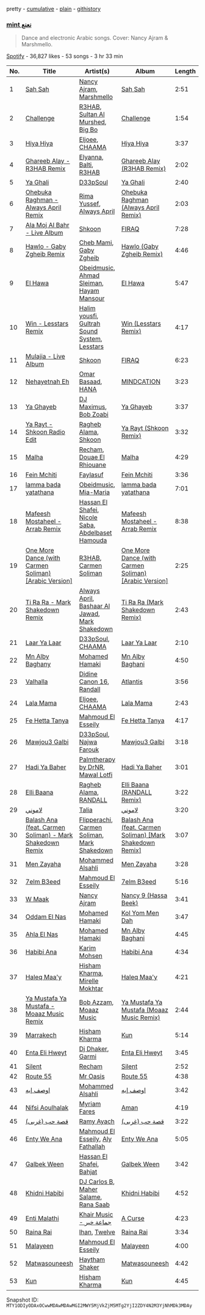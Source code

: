 pretty - [cumulative](/playlists/cumulative/37i9dQZF1DX4rmnjMBxfCv.md) - [plain](/playlists/plain/37i9dQZF1DX4rmnjMBxfCv) - [githistory](https://github.githistory.xyz/mackorone/spotify-playlist-archive/blob/main/playlists/plain/37i9dQZF1DX4rmnjMBxfCv)

### [mint نعنع](https://open.spotify.com/playlist/37i9dQZF1DX4rmnjMBxfCv)

> Dance and electronic Arabic songs\. Cover: Nancy Ajram & Marshmello.

[Spotify](https://open.spotify.com/user/spotify) - 36,827 likes - 53 songs - 3 hr 33 min

| No. | Title | Artist(s) | Album | Length |
|---|---|---|---|---|
| 1 | [Sah Sah](https://open.spotify.com/track/2O6kwqT9Hb38PhHwbCNfOh) | [Nancy Ajram](https://open.spotify.com/artist/0LnHdW6HMPoOlNdhG3DHjE), [Marshmello](https://open.spotify.com/artist/64KEffDW9EtZ1y2vBYgq8T) | [Sah Sah](https://open.spotify.com/album/1vMwkK7I0UWAyTHngnXvuU) | 2:51 |
| 2 | [Challenge](https://open.spotify.com/track/2sGnPdcKoE0y3LbVty41dj) | [R3HAB](https://open.spotify.com/artist/6cEuCEZu7PAE9ZSzLLc2oQ), [Sultan Al Murshed](https://open.spotify.com/artist/6miZ4J6pxMnkJkrjOLeGeU), [Big Bo](https://open.spotify.com/artist/1BOoFYzb3TDB9BWP8IPmf0) | [Challenge](https://open.spotify.com/album/07ajJhk49mdl63VL23JAqw) | 1:54 |
| 3 | [Hiya Hiya](https://open.spotify.com/track/24vfdXHFUYbUisMutVNjDQ) | [Eljoee](https://open.spotify.com/artist/0Lgc9epqyn4wYEGm8fiaS7), [CHAAMA](https://open.spotify.com/artist/5qwjinowvQNDqyspseSofL) | [Hiya Hiya](https://open.spotify.com/album/4huoXKTPj0UF1x3GchIe0H) | 3:37 |
| 4 | [Ghareeb Alay \- R3HAB Remix](https://open.spotify.com/track/1U2BAJq4kvET6pN9gZnOvv) | [Elyanna](https://open.spotify.com/artist/0jIWKlfmD4Ew7HeVVrq03g), [Balti](https://open.spotify.com/artist/4cgw3nEf6uOQ2NqHwSXErR), [R3HAB](https://open.spotify.com/artist/6cEuCEZu7PAE9ZSzLLc2oQ) | [Ghareeb Alay \(R3HAB Remix\)](https://open.spotify.com/album/78zVdyVqcYzpQNQWBWVjQv) | 2:02 |
| 5 | [Ya Ghali](https://open.spotify.com/track/2E2CLOBLGokt6RKbhhIeCn) | [D33pSoul](https://open.spotify.com/artist/2HZLJwBLZN8etpz2ZvHqlL) | [Ya Ghali](https://open.spotify.com/album/4sYmsgBNSQrOXjV4GqmbHE) | 2:40 |
| 6 | [Ohebuka Raghman \- Always April Remix](https://open.spotify.com/track/6TMz1cbXzWFk5WA9oKwNQl) | [Rima Yussef](https://open.spotify.com/artist/44AnhJxSH9AE3b6KpO5rZl), [Always April](https://open.spotify.com/artist/2H7GNVWI7E2oOMkLGUoRsM) | [Ohebuka Raghman \(Always April Remix\)](https://open.spotify.com/album/2Jy7QVorfZVcjvNXHVMGNo) | 2:03 |
| 7 | [Ala Moj Al Bahr \- Live Album](https://open.spotify.com/track/3rA7tw0opq9qK1NNh2BwaA) | [Shkoon](https://open.spotify.com/artist/3CdsJ9u53uPu3dScKypLVv) | [FIRAQ](https://open.spotify.com/album/0P0KdpLLjNuUNcHKy1aWfV) | 7:28 |
| 8 | [Hawlo \- Gaby Zgheib Remix](https://open.spotify.com/track/74cyl9q0lrXuySioeD10kB) | [Cheb Mami](https://open.spotify.com/artist/6vZXamchcIOKzC1c3Elp4J), [Gaby Zgheib](https://open.spotify.com/artist/2tAVxjSZZ5b5d1k360AWJr) | [Hawlo \(Gaby Zgheib Remix\)](https://open.spotify.com/album/4WKR4H1V39EMpgRaT6kzU0) | 4:46 |
| 9 | [El Hawa](https://open.spotify.com/track/6T7WDZFKTZVGxZyRMBZ4AR) | [Obeidmusic](https://open.spotify.com/artist/3kW6Vte9jUSL600uy9qsks), [Ahmad Sleiman](https://open.spotify.com/artist/2apfH39lJSec2ItcHaIvzr), [Hayam Mansour](https://open.spotify.com/artist/0bJAPM1kJipyhjcDcth6D6) | [El Hawa](https://open.spotify.com/album/5AflaEuukgyI5tzO8ciA9T) | 5:47 |
| 10 | [Win \- Lesstars Remix](https://open.spotify.com/track/0F9RxNpcbyw0uif75wpqrz) | [Halim yousfi](https://open.spotify.com/artist/6EUe84nUL0UynwPD7ddtgp), [Gultrah Sound System](https://open.spotify.com/artist/3ifW3hBoqUFSwwwjGrQtba), [Lesstars](https://open.spotify.com/artist/6QKz2YMVPepGdsvvOqeAg9) | [Win \(Lesstars Remix\)](https://open.spotify.com/album/0GNcDMnCoCbAgdgpKZXflS) | 4:17 |
| 11 | [Mulajia \- Live Album](https://open.spotify.com/track/7pFNRS6v5DFPSgeVnkiVEu) | [Shkoon](https://open.spotify.com/artist/3CdsJ9u53uPu3dScKypLVv) | [FIRAQ](https://open.spotify.com/album/0P0KdpLLjNuUNcHKy1aWfV) | 6:23 |
| 12 | [Nehayetnah Eh](https://open.spotify.com/track/6yrNGDJha00kA4zJvF2bTm) | [Omar Basaad](https://open.spotify.com/artist/4DEJR7clVpc8EpPHMWz4RZ), [HANA](https://open.spotify.com/artist/224Zsim3dmWXWYUXFuHv0o) | [MINDCATION](https://open.spotify.com/album/5qsVDa6vDXkyMZPe7tBqPc) | 3:23 |
| 13 | [Ya Ghayeb](https://open.spotify.com/track/5HRonL7F7N4Sd3XeVyLGBt) | [DJ Maximus](https://open.spotify.com/artist/2p0tbndG8hGG7q756YN6WE), [Bob Zoabi](https://open.spotify.com/artist/45Tb1ZlbaGsVsWaWT0P8eW) | [Ya Ghayeb](https://open.spotify.com/album/6XJCSklPxNl8IJZyPOrq3F) | 3:37 |
| 14 | [Ya Rayt \- Shkoon Radio Edit](https://open.spotify.com/track/4dQkzZlY6SKoanDrWGv8WQ) | [Ragheb Alama](https://open.spotify.com/artist/6uOgBVYHvqTGAQ5iVHDVT7), [Shkoon](https://open.spotify.com/artist/3CdsJ9u53uPu3dScKypLVv) | [Ya Rayt \(Shkoon Remix\)](https://open.spotify.com/album/5aBPfggkU1oEEA36MJ3yEg) | 3:32 |
| 15 | [Malha](https://open.spotify.com/track/7CbQfLg4og45pK84irlEd7) | [Recham](https://open.spotify.com/artist/6VG3lHIxKKA5xsVmxLHRfP), [Douae El Rhiouane](https://open.spotify.com/artist/7sgfspDSlZvFOGchSj9Wki) | [Malha](https://open.spotify.com/album/14CyRqR7av8LvM8OfyaBMa) | 4:29 |
| 16 | [Fein Mchiti](https://open.spotify.com/track/3AJQUzPULtbagemZSWt96n) | [Faylasuf](https://open.spotify.com/artist/62pD2B6fmRXxLqZYAyvK74) | [Fein Mchiti](https://open.spotify.com/album/1BznSouUFyp6fZBgQPe3tF) | 3:36 |
| 17 | [lamma bada yatathana](https://open.spotify.com/track/4Pz9TcBWMjH13vMbHItS0v) | [Obeidmusic](https://open.spotify.com/artist/3kW6Vte9jUSL600uy9qsks), [Mia\-Maria](https://open.spotify.com/artist/3kzWp3weeysIkcanxwo43n) | [lamma bada yatathana](https://open.spotify.com/album/276Hm5lY9sd4Rf4hWnjfpU) | 7:01 |
| 18 | [Mafeesh Mostaheel \- Arrab Remix](https://open.spotify.com/track/2pCAbg8LNmLBThAJoA6gj8) | [Hassan El Shafei](https://open.spotify.com/artist/62HptqyCczb1325UIjFF7x), [Nicole Saba](https://open.spotify.com/artist/5rG4r9CUQsfZhjcCiR643w), [Abdelbaset Hamouda](https://open.spotify.com/artist/214and19aAubWpZFKo7bnv) | [Mafeesh Mostaheel \- Arrab Remix](https://open.spotify.com/album/0tPPFYZJFvWbtEg5TQLMrW) | 8:38 |
| 19 | [One More Dance \(with Carmen Soliman\) \[Arabic Version\]](https://open.spotify.com/track/2j0jeaXrBMb6h0SHIk0TEI) | [R3HAB](https://open.spotify.com/artist/6cEuCEZu7PAE9ZSzLLc2oQ), [Carmen Soliman](https://open.spotify.com/artist/5gPruOKbqIMNHlXASmRXXt) | [One More Dance \(with Carmen Soliman\) \[Arabic Version\]](https://open.spotify.com/album/3ETOtpHXlQTP3yKIc2ncAm) | 2:25 |
| 20 | [Ti Ra Ra \- Mark Shakedown Remix](https://open.spotify.com/track/7jXKKQ3PSmxj0sFLnlX0eb) | [Always April](https://open.spotify.com/artist/2H7GNVWI7E2oOMkLGUoRsM), [Bashaar Al Jawad](https://open.spotify.com/artist/6cWm8WSuBJ3D4DYPPjzl3W), [Mark Shakedown](https://open.spotify.com/artist/0owA2yBBDFjsmyBi4pgVgo) | [Ti Ra Ra \(Mark Shakedown Remix\)](https://open.spotify.com/album/71gEymvL5E6UHlvGybgMDH) | 2:43 |
| 21 | [Laar Ya Laar](https://open.spotify.com/track/6p1nVQXxuS3bI5jXxwZnnF) | [D33pSoul](https://open.spotify.com/artist/2HZLJwBLZN8etpz2ZvHqlL), [CHAAMA](https://open.spotify.com/artist/5qwjinowvQNDqyspseSofL) | [Laar Ya Laar](https://open.spotify.com/album/4cpHlMvyOBWGHGAa9sufhw) | 2:10 |
| 22 | [Mn Alby Baghany](https://open.spotify.com/track/4zViTBjVXkd5eaUsSjrhHv) | [Mohamed Hamaki](https://open.spotify.com/artist/6bb9VI1PpPTEmdgcgjTppX) | [Mn Alby Baghani](https://open.spotify.com/album/7f4sCptaAR6iTh3ZnY1ZR7) | 4:50 |
| 23 | [Valhalla](https://open.spotify.com/track/62XbDU9C904nhFkcjFXnEQ) | [Didine Canon 16](https://open.spotify.com/artist/2aVPTWc4WYc7b384eatevF), [Randall](https://open.spotify.com/artist/2SqO0ejUsZ0Z0Rvh4w09Dp) | [Atlantis](https://open.spotify.com/album/0AYqFxV365fsq7rVnW9nt0) | 3:56 |
| 24 | [Lala Mama](https://open.spotify.com/track/41G8Erys8j0Ijux3HAJ9mp) | [Eljoee](https://open.spotify.com/artist/0Lgc9epqyn4wYEGm8fiaS7), [CHAAMA](https://open.spotify.com/artist/5qwjinowvQNDqyspseSofL) | [Lala Mama](https://open.spotify.com/album/7CGDfjYxjMl8HT49pNydPG) | 2:43 |
| 25 | [Fe Hetta Tanya](https://open.spotify.com/track/6lCoHq4ZBVAVSk83G55nnp) | [Mahmoud El Esseily](https://open.spotify.com/artist/7MGFOSQK8O3im8YslR3DLB) | [Fe Hetta Tanya](https://open.spotify.com/album/2BHwb6p6sLzdNRZkepJNtF) | 4:17 |
| 26 | [Mawjou3 Galbi](https://open.spotify.com/track/6TG4s4lyrLJ8OpaGbgfqGl) | [D33pSoul](https://open.spotify.com/artist/2HZLJwBLZN8etpz2ZvHqlL), [Najwa Farouk](https://open.spotify.com/artist/0nGyyjulhM4IB5kNqyKvGq) | [Mawjou3 Galbi](https://open.spotify.com/album/450bx2egvP32rGdLekadr0) | 3:18 |
| 27 | [Hadi Ya Baher](https://open.spotify.com/track/53Szvpaq39xEpsFFUQ6a7E) | [Palmtherapy by DrNR](https://open.spotify.com/artist/2uPDdfOwM6OE4GFiWEO3ho), [Mawal Lotfi](https://open.spotify.com/artist/3d9xYfE0pPF4VuZQMW7lAN) | [Hadi Ya Baher](https://open.spotify.com/album/6wGy4mcOpjbXhjLvOrwBEe) | 3:01 |
| 28 | [Elli Baana](https://open.spotify.com/track/6mPvxcBg9C5Msy6sJQtLdQ) | [Ragheb Alama](https://open.spotify.com/artist/6uOgBVYHvqTGAQ5iVHDVT7), [RANDALL](https://open.spotify.com/artist/7EIEvxpeoLo0qpHFpSrxOr) | [Elli Baana \(RANDALL Remix\)](https://open.spotify.com/album/0nScFV3dpOKHTivxuxAFqg) | 3:22 |
| 29 | [لاموني](https://open.spotify.com/track/5OsH0PcgKUUnqSP7KM0yCM) | [Talia](https://open.spotify.com/artist/5IiJk1YXeHtE31vo4XBhn8) | [لاموني](https://open.spotify.com/album/3oAQZJwsH6iVQhcTIxtalh) | 3:20 |
| 30 | [Balash Ana \(feat\. Carmen Soliman\) \- Mark Shakedown Remix](https://open.spotify.com/track/5OqRDjqBxLUPMOYCqDbxM1) | [Flipperachi](https://open.spotify.com/artist/7lPCTAKDofGUQgXGonMrKd), [Carmen Soliman](https://open.spotify.com/artist/5gPruOKbqIMNHlXASmRXXt), [Mark Shakedown](https://open.spotify.com/artist/0owA2yBBDFjsmyBi4pgVgo) | [Balash Ana \(feat\. Carmen Soliman\) \[Mark Shakedown Remix\]](https://open.spotify.com/album/0XRO7fTxTScR6cf3HkICBv) | 3:07 |
| 31 | [Men Zayaha](https://open.spotify.com/track/2wgkVcguYxkqwOACFo5oPj) | [Mohammed Alsahli](https://open.spotify.com/artist/7c7hybwd6CtpDhi0Imsppx) | [Men Zayaha](https://open.spotify.com/album/6kmeeudD3M5dawDy5mzb78) | 3:28 |
| 32 | [7elm B3eed](https://open.spotify.com/track/4t3BgID893bIAXxcCdux4y) | [Mahmoud El Esseily](https://open.spotify.com/artist/7MGFOSQK8O3im8YslR3DLB) | [7elm B3eed](https://open.spotify.com/album/5itc02N01J4NlNf6NNxzSH) | 5:16 |
| 33 | [W Maak](https://open.spotify.com/track/2x4A8I4dHDoilUNfkcCT3V) | [Nancy Ajram](https://open.spotify.com/artist/0LnHdW6HMPoOlNdhG3DHjE) | [Nancy 9 \(Hassa Beek\)](https://open.spotify.com/album/3ZzJduvd3tDXhfQKcKxXyz) | 3:41 |
| 34 | [Oddam El Nas](https://open.spotify.com/track/2z1J38i6dM0v535hiwb3Y8) | [Mohamed Hamaki](https://open.spotify.com/artist/6bb9VI1PpPTEmdgcgjTppX) | [Kol Yom Men Dah](https://open.spotify.com/album/5jLCYOiVF1KkRjDJl10r4f) | 3:47 |
| 35 | [Ahla El Nas](https://open.spotify.com/track/0c2nyNf2jerD605LfOCqE6) | [Mohamed Hamaki](https://open.spotify.com/artist/6bb9VI1PpPTEmdgcgjTppX) | [Mn Alby Baghani](https://open.spotify.com/album/7f4sCptaAR6iTh3ZnY1ZR7) | 4:45 |
| 36 | [Habibi Ana](https://open.spotify.com/track/06wwtZKCpnImRq1N9Sg3k5) | [Karim Mohsen](https://open.spotify.com/artist/56JGGZouDaedckdIuTg98X) | [Habibi Ana](https://open.spotify.com/album/7k0LvrMEmMVoAoL9JztDFU) | 4:34 |
| 37 | [Haleq Maa'y](https://open.spotify.com/track/56o5roP1Xff5WUbBK6UaZM) | [Hisham Kharma](https://open.spotify.com/artist/5kaRV3SU3XXy1q2CsLOfIl), [Mirelle Mokhtar](https://open.spotify.com/artist/72qojRuTcRlpvPehi30h7p) | [Haleq Maa'y](https://open.spotify.com/album/1FS3LAQp4oMKsCqMnI19OW) | 4:21 |
| 38 | [Ya Mustafa Ya Mustafa \- Moaaz Music Remix](https://open.spotify.com/track/0CaEUXeb3yKbem3QrQ5zin) | [Bob Azzam](https://open.spotify.com/artist/6aHHLKbMeqAmTkdwcogHjE), [Moaaz Music](https://open.spotify.com/artist/7qwBZEZI6m4jLunVoJaUR5) | [Ya Mustafa Ya Mustafa \(Moaaz Music Remix\)](https://open.spotify.com/album/7HWVdFT7PnPB823muVrHKG) | 2:44 |
| 39 | [Marrakech](https://open.spotify.com/track/479rGHKvQHAT18qCWR8Hvn) | [Hisham Kharma](https://open.spotify.com/artist/5kaRV3SU3XXy1q2CsLOfIl) | [Kun](https://open.spotify.com/album/3rw9RPwHJzrlvHstzytg6D) | 5:14 |
| 40 | [Enta Eli Hweyt](https://open.spotify.com/track/5stEpLG1ZgM1NgBFdLtC1h) | [Dj Dhaker](https://open.spotify.com/artist/1ax0bpZCDJJUtboJscmVlT), [Garmi](https://open.spotify.com/artist/00YDvtHd6GtfpKNHwJoF4o) | [Enta Eli Hweyt](https://open.spotify.com/album/2GZP4oD2TiwkzUxQGymvQy) | 3:45 |
| 41 | [Silent](https://open.spotify.com/track/2kHThfsaP12zxe136zAkmU) | [Recham](https://open.spotify.com/artist/6VG3lHIxKKA5xsVmxLHRfP) | [Silent](https://open.spotify.com/album/5MLe08ARj0m3I2cIOADFPR) | 2:52 |
| 42 | [Route 55](https://open.spotify.com/track/2EzwcoyoFof9Vp2IOAajrp) | [Mr Oasis](https://open.spotify.com/artist/3arKqyvmf9PeoHKISoOUex) | [Route 55](https://open.spotify.com/album/1iXUuIQpSnzUZcSUGRvjgR) | 4:38 |
| 43 | [اوصف إيه](https://open.spotify.com/track/12l68oU7N5fVszEFBkC7LU) | [Mohammed Alsahli](https://open.spotify.com/artist/7c7hybwd6CtpDhi0Imsppx) | [اوصف إيه](https://open.spotify.com/album/1MCnD6k9S5iuQT5utEx6RZ) | 3:42 |
| 44 | [Nifsi Aoulhalak](https://open.spotify.com/track/4x6GakeJVyxXbNMJ0AK4ox) | [Myriam Fares](https://open.spotify.com/artist/1YnW3KicGQq3zD9LcdGJSh) | [Aman](https://open.spotify.com/album/3XPWs3JfOkQCp018108l5q) | 4:19 |
| 45 | [قصة حب \(غربى\)](https://open.spotify.com/track/7MW8VcSqgrDExFBkmqj1ix) | [Ramy Ayach](https://open.spotify.com/artist/39AgPTHxIEp2QUozYYsnV1) | [قصة حب \(غربى\)](https://open.spotify.com/album/2nq9Jhje9ZEQaOR4z1lfs9) | 3:22 |
| 46 | [Enty We Ana](https://open.spotify.com/track/0FAabsNs2RITfLn3JWr9Hk) | [Mahmoud El Esseily](https://open.spotify.com/artist/7MGFOSQK8O3im8YslR3DLB), [Aly Fathallah](https://open.spotify.com/artist/1U9pDbOQmuQ1vHzAF2Bmxp) | [Enty We Ana](https://open.spotify.com/album/0ndoSnI8RohdBRCmlXfdBH) | 5:05 |
| 47 | [Galbek Ween](https://open.spotify.com/track/6v0bOBKwDxzpkXhoi14FpN) | [Hassan El Shafei](https://open.spotify.com/artist/62HptqyCczb1325UIjFF7x), [Bahjat](https://open.spotify.com/artist/4IdNUGAtqlYjfXNx4ktplO) | [Galbek Ween](https://open.spotify.com/album/0y4SxrazWfNf55cdxhZ0v7) | 3:42 |
| 48 | [Khidni Habibi](https://open.spotify.com/track/2k2vv7Pvl2gYfHkdVRnHZl) | [DJ Carlos B](https://open.spotify.com/artist/6Zc4YkIlrrgNXpcTXoj9M6), [Maher Salame](https://open.spotify.com/artist/2E82x2YXapSBHgdoxplfdP), [Rana Saab](https://open.spotify.com/artist/6ZErECsxugfPTnmJwIbEgA) | [Khidni Habibi](https://open.spotify.com/album/5MSHUA4LGMP1vzGUUjfT22) | 4:52 |
| 49 | [Enti Malathi](https://open.spotify.com/track/4HoXdGDFqgDkUAOPoBAEOi) | [Khair Music \- جماعة خير](https://open.spotify.com/artist/31qZDM1859ctdIDL4ClF0g) | [A Curse](https://open.spotify.com/album/72cv8te4gVqt65jQCgQBE2) | 4:23 |
| 50 | [Raina Rai](https://open.spotify.com/track/6uXkNygGn4fIMSitwP47wa) | [Ihan](https://open.spotify.com/artist/0RVR0TMGf3tNszGwldUu6O), [Twelve](https://open.spotify.com/artist/5zQrcUTf7m5hTwoOdXuk6E) | [Raina Rai](https://open.spotify.com/album/2kPkBpH8Mnu89fomCSUPfP) | 3:34 |
| 51 | [Malayeen](https://open.spotify.com/track/62nGR6pKwwwvNNcXahVDnA) | [Mahmoud El Esseily](https://open.spotify.com/artist/7MGFOSQK8O3im8YslR3DLB) | [Malayeen](https://open.spotify.com/album/0Mo57Unk5xMf9C4VlE6wDw) | 4:00 |
| 52 | [Matwasouneesh](https://open.spotify.com/track/6s3phzT9lHW1viznchr3lu) | [Haytham Shaker](https://open.spotify.com/artist/6qRALpme6YIgJ8jWM2D0G2) | [Matwasouneesh](https://open.spotify.com/album/1kfpSqYp8c4zttZGgExC8z) | 4:42 |
| 53 | [Kun](https://open.spotify.com/track/38p1aFLLRYT8XbNal1PbWT) | [Hisham Kharma](https://open.spotify.com/artist/5kaRV3SU3XXy1q2CsLOfIl) | [Kun](https://open.spotify.com/album/3rw9RPwHJzrlvHstzytg6D) | 4:45 |

Snapshot ID: `MTY1ODIyODAxOCwwMDAwMDAwMGI2MWY5MjVkZjM5MTg2YjI2ZDY4N2M3YjNhMDk3MDAy`
